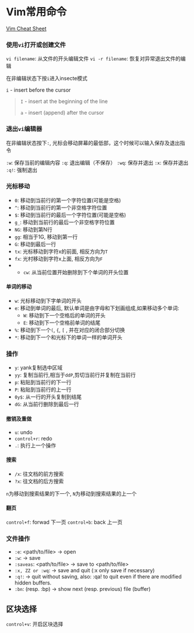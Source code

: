 # Vim常用命令


[Vim Cheat Sheet](https://vim.rtorr.com)

### 使用`vi`打开或创建文件

`vi filename`: 从文件的开头编辑文件
`vi -r filename`: 恢复对异常退出文件的编辑

在非编辑状态下按`i`进入insecte模式

>
`i` - insert before the cursor
>
>`I` - insert at the beginning of the line
>
>`a` - insert (append) after the cursor

### 退出`vi`编辑器
在非编辑状态按下`:`, 光标会移动屏幕的最低部，这个时候可以输入保存及退出指令

`:w`: 保存当前的编辑内容
`:q`: 退出编辑（不保存）
`:wq`: 保存并退出
`:x`: 保存并退出
`:q!`: 强制退出

### 光标移动

* `0`: 移动到当前行的第一个字符位置(可能是空格)
* `^`: 移动到当前行的第一个非空格字符位置 
* `$`: 移动到当前行的最后一个字符位置(可能是空格)
* `g_`: 移动到当前行的最后一个非空格字符位置 
* `NG`: 移动到第N行
* `gg`: 相当于1G, 移动到第一行
* `G`: 移动到最后一行
* `tx`: 光标移动到字符x的前面, 相反方向为`T`
* `fx`: 光村移动到字符x上面, 相反方向为`F`
* * `cw`: 从当前位置开始删除到下个单词的开头位置

#### 单词的移动
* `w`: 光标移动到下字单词的开头
* `e`: 移动到单词的最后,
	默认单词是由字母和下划画组成,如果移动多个单词:
	* `W`: 移动到下一个空格后的单词的开头
	* `E`: 移动到下一个空格前单词的结尾
* `%`: 移动到下一个`(`, `{`, `[` , 并在对应的闭合部分切换
* `*`: 移动到下一个和光标下的单词一样的单词开头


### 操作

* `y`: yank复制选中区域
* `yy`: 复制当前行,相当于`ddP`,剪切当前行并复制在当前行
* `p`: 粘贴到当前行的下一行
* `P`: 粘贴到当前行的上一行
* `0y$`: 从一行的开头复制到结尾
* `dG`: 从当前行删除到最后一行

#### 撤销及重做

* `u`: undo
* `control+r`: redo
* `.`: 执行上一个操作

#### 搜索

* `/x`: 往文档的前方搜索
* `?x`: 往文档的后方搜索

`n`为移动到搜索结果的下一个, `N`为移动到搜索结果的上一个

#### 翻页

`control+f`: forwad 下一页
`control+b`:  back 上一页

### 文件操作

* `:e`: <path/to/file> → open
* `:w`: → save
* `:saveas`: <path/to/file> → save to <path/to/file>
* `:x, ZZ or :wq`: → save and quit (:x only save if necessary)
* `:q!`: → quit without saving, also: :qa! to quit even if there are modified hidden buffers.
* `:bn`: (resp. :bp) → show next (resp. previous) file (buffer)


## 区块选择

`control+v`: 开启区块选择

